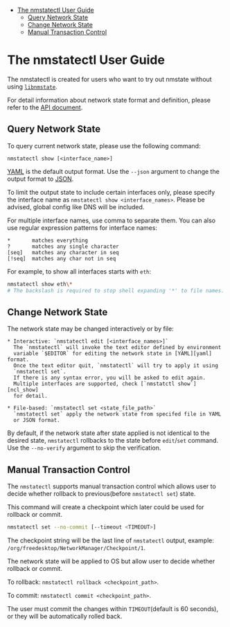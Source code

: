 <!-- vim-markdown-toc GFM -->

* [The nmstatectl User Guide](#the-nmstatectl-user-guide)
    * [Query Network State](#query-network-state)
    * [Change Network State](#change-network-state)
    * [Manual Transaction Control](#manual-transaction-control)

<!-- vim-markdown-toc -->

# The nmstatectl User Guide

The nmstatectl is created for users who want to try out nmstate without using
[`libnmstate`][api_doc].

For detail information about network state format and definition, please refer
to the [API document][api_doc].

## Query Network State

To query current network state, please use the following command:

```
nmstatectl show [<interface_name>]
```

[YAML][yaml] is the default output format. Use the `--json` argument to change
the output format to [JSON][json].

To limit the output state to include certain interfaces only, please specify
the interface name as `nmstatectl show <interface_names>`. Please be advised,
global config like DNS will be included.

For multiple interface names, use comma to separate them. You can also use
regular expression patterns for interface names:

```text
*       matches everything
?       matches any single character
[seq]   matches any character in seq
[!seq]  matches any char not in seq
```

For example, to show all interfaces starts with `eth`:

```bash
nmstatectl show eth\*
# The backslash is required to stop shell expanding '*' to file names.
```

## Change Network State

The network state may be changed interactively or by file:

    * Interactive: `nmstatectl edit [<interface_names>]`
      The `nmstatectl` will invoke the text editor defined by environment
      variable `$EDITOR` for editing the network state in [YAML][yaml] format.
      Once the text editor quit, `nmstatectl` will try to apply it using
      `nmstatectl set`.
      If there is any syntax error, you will be asked to edit again.
      Multiple interfaces are supported, check [`nmstatctl show`][ncl_show]
      for detail.

    * File-based: `nmstatectl set <state_file_path>`
      `nmstatectl set` apply the network state from specifed file in YAML
      or JSON format.

By default, if the network state after state applied is not identical to the
desired state, `nmstatectl` rollbacks to the state before `edit`/`set` command.
Use the `--no-verify` argument to skip the verification.

## Manual Transaction Control

The `nmstatectl` supports manual transaction control which allows user to
decide whether rollback to previous(before `nmstatectl set`) state.

This command will create a checkpoint which later could be used for rollback
or commit.

```bash
nmstatectl set --no-commit [--timeout <TIMEOUT>]
```

The checkpoint string will be the last line of `nmstatectl` output, example:
`/org/freedesktop/NetworkManager/Checkpoint/1`.

The network state will be applied to OS but allow user to decide whether
rollback or commit.

To rollback: `nmstatectl rollback <checkpoint_path>`.

To commit: `nmstatectl commit <checkpoint_path>`.

The user must commit the changes within `TIMEOUT`(default is 60 seconds), or
they will be automatically rolled back.

[api_doc]: ./devel/api.md
[yaml]: https://yaml.org/
[json]: https://www.json.org/
[ncl_show]: #query-network-state
